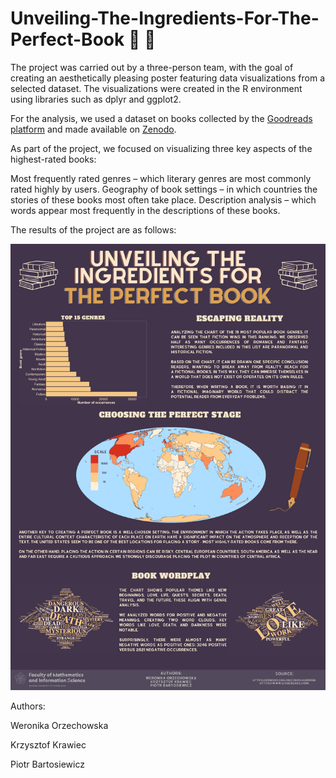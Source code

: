 # Unveiling-The-Ingredients-For-The-Perfect-Book :book: :book:

The project was carried out by a three-person team, with the goal of creating an aesthetically pleasing poster featuring data visualizations from a selected dataset. The visualizations were created in the R environment using libraries such as dplyr and ggplot2.

For the analysis, we used a dataset on books collected by the [Goodreads platform](https://www.goodreads.com) and made available on [Zenodo](https://zenodo.org/records/4265096).

As part of the project, we focused on visualizing three key aspects of the highest-rated books:

Most frequently rated genres – which literary genres are most commonly rated highly by users.
Geography of book settings – in which countries the stories of these books most often take place.
Description analysis – which words appear most frequently in the descriptions of these books.

The results of the project are as follows:

![](./docs/poster.png)

Authors: 

Weronika Orzechowska

Krzysztof Krawiec

Piotr Bartosiewicz
